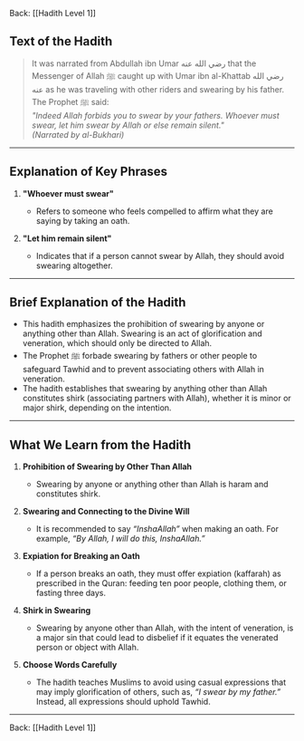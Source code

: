 Back: [[Hadith Level 1]]

## Text of the Hadith  
> It was narrated from Abdullah ibn Umar رضي الله عنه that the Messenger of Allah ﷺ caught up with Umar ibn al-Khattab رضي الله عنه as he was traveling with other riders and swearing by his father. The Prophet ﷺ said:  
> *"Indeed Allah forbids you to swear by your fathers. Whoever must swear, let him swear by Allah or else remain silent."*  
> *(Narrated by al-Bukhari)*  

---

## Explanation of Key Phrases
1. **"Whoever must swear"**  
   - Refers to someone who feels compelled to affirm what they are saying by taking an oath.  

2. **"Let him remain silent"**  
   - Indicates that if a person cannot swear by Allah, they should avoid swearing altogether.  

---

## Brief Explanation of the Hadith  
- This hadith emphasizes the prohibition of swearing by anyone or anything other than Allah. Swearing is an act of glorification and veneration, which should only be directed to Allah.  
- The Prophet ﷺ forbade swearing by fathers or other people to safeguard Tawhid and to prevent associating others with Allah in veneration.  
- The hadith establishes that swearing by anything other than Allah constitutes shirk (associating partners with Allah), whether it is minor or major shirk, depending on the intention.  

---

## What We Learn from the Hadith  
1. **Prohibition of Swearing by Other Than Allah**  
   - Swearing by anyone or anything other than Allah is haram and constitutes shirk.  

2. **Swearing and Connecting to the Divine Will**  
   - It is recommended to say *“InshaAllah”* when making an oath. For example, *“By Allah, I will do this, InshaAllah.”*  

3. **Expiation for Breaking an Oath**  
   - If a person breaks an oath, they must offer expiation (kaffarah) as prescribed in the Quran: feeding ten poor people, clothing them, or fasting three days.  

4. **Shirk in Swearing**  
   - Swearing by anyone other than Allah, with the intent of veneration, is a major sin that could lead to disbelief if it equates the venerated person or object with Allah.  

5. **Choose Words Carefully**  
   - The hadith teaches Muslims to avoid using casual expressions that may imply glorification of others, such as, *“I swear by my father.”* Instead, all expressions should uphold Tawhid.  

---

Back: [[Hadith Level 1]]